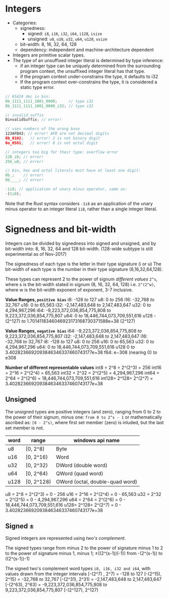 # Integers

- Categories:
  - signedness:
    - signed:   `i8`, `i16`, `i32`, `i64`, `i128`, `isize`
    - unsigned: `u8`, `u16`, `u32`, `u64`, `u128`, `usize`
  - bit-width: 8, 16, 32, 64, 128
  - dependency: independent and machine-architecture dependent
- Integers are primitive scalar types.
- The type of an unsuffixed integer literal is determined by type inference:
  - if an integer type can be uniquely determined from the surrounding program
    context, the unsuffixed integer literal has that type.
  - if the program context under-constrains the type, it defaults to i32
  - If the program context over-constrains the type, 
    it is considered a static type error.




```rust
‭// 65424‬ dec in bin:
0b_1111_1111_1001_0000;     // type i32
0b_1111_1111_1001_0000_i32; // type i32

// invalid suffix
0invalidSuffix; // error!

// uses numbers of the wrong base
123AFB43; // error! AFB are not decimal digits
0b_0102;   // error! 2 is not binary digit
0o_0581;   // error! 8 is not octal digit

// integers too big for their type: overflow error
128_i8; // error!
256_u8; // error!

// bin, hex and octal literals must have at least one digit:
0b_;    // error!
0b____; // error!

-1i8; // application of unary minus operator, same as:
-(1i8);
```
Note that the Rust syntax considers `-1i8` as an application of the unary minus operator to an integer literal `1i8`, rather than a single integer literal.



# Signedness and bit-width
Integers can be divided by signedness into signed and unsigned,
and by bit-width into: 8, 16, 32, 64 and 128 bit-width.
(128-wide subtype is still experimental as of Nov-2017)

The signedness of each type is the letter in their type signature (i or u)
The bit-width of each type is the number in their type signature (8,16,32,64,128).

These types can represent 2 to the power of signum *different values*
`2^s`, where s is the bit-width stated in signum (8, 16, 32, 64, 128) i.e.
`2^(2^w)`, where w is the bit-width exponent of exponent, 3-7 inclusive.


**Value Ranges, `positive bias`**
i8:                        -128 *to* 127
u8:                           0 *to* 256
i16:                    -32,768 *to* 32,767
u16:                          0 *to* 65,563
i32:             -2,147,483,648 *to* 2,147,483,647
u32:                          0 *to* 4,294,967,296
i64: -9,223,372,036,854,775,808 *to* 9,223,372,036,854,775,807
u64:                          0 *to* 18,446,744,073,709,551,616
u128                   -(2^127) *to* 1.7014118346046923173168730371588e+38 (2^127)


**Value Ranges, `negative bias`**
i64: -9,223,372,036,854,775,808 *to* 9,223,372,036,854,775,807
i32:             -2,147,483,648 *to* 2,147,483,647
i16:                    -32,768 *to* 32,767
i8:                        -128 *to* 127
u8:                           0 *to* 256
u16:                          0 *to* 65,563
u32:                          0 *to* 4,294,967,296
u64:                          0 *to* 18,446,744,073,709,551,616
u128                          0 *to* 3.4028236692093846346337460743177e+38
f64:          e−308 (nearing 0) *to* e308



**Number of different representable values**
int8  = 2^8  = 2^(2^3) = 256
int16 = 2^16 = 2^(2^4) = 65,563
int32 = 2^32 = 2^(2^5) = 4,294,967,296
int64 = 2^64 = 2^(2^6) = 18,446,744,073,709,551,616
int128= 2^128= 2^(2^7) = 3.4028236692093846346337460743177e+38




## Unsigned
The unsigned types are positive integers (and zero), ranging from 0 to
2 to the power of their signum, minus one: `from 0 to 2^s - 1` or
mathematically ascribed as: `[0 - 2^s)`, where first set member (zero) 
is inluded, but the last set member is not.

word | range      | windows api name
-----|------------|-------------------
u8   | [0, 2^8)   | Byte
u16  | [0, 2^16)  | Word
u32  | [0, 2^32)  | DWord (double word)
u64  | [0, 2^64)  | QWord (quad word)
u128 | [0, 2^128) | OWord (octal, double-quad word)


u8  = 2^8  = 2^(2^3) = 0 - 256
u16 = 2^16 = 2^(2^4) = 0 - 65,563
u32 = 2^32 = 2^(2^5) = 0 - 4,294,967,296
u64 = 2^64 = 2^(2^6) = 0 - 18,446,744,073,709,551,616
u128= 2^128= 2^(2^7) = 0 - 3.4028236692093846346337460743177e+38



## Signed ±
Signed integers are represented using *two's complement*.

The signed types range from minus
2 to the power of signature minus 1 to
2 to the power of signature minus 1, minus 1;
±((2^(s-1))(-1))
from -(2^(s-1)) to ((2^(s-1))-1)

The signed two's complement word types `i8, i16, i32 and i64`, 
with values drawn from the integer intervals 
[-(2^7) , 2^7)  =                       -128 *to* 127
[-(2^15), 2^15) =                    -32,768 *to* 32,767
[-(2^31), 2^31) =             -2,147,483,648 *to* 2,147,483,647
[-(2^63), 2^63) = -9,223,372,036,854,775,808 *to* 9,223,372,036,854,775,807
[-(2^127), 2^127)